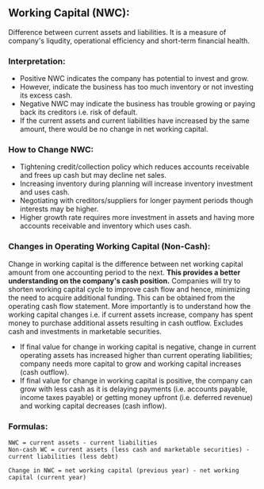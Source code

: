 ## Working Capital (NWC):
Difference between current assets and liabilities. It is a measure of company's liqudity, operational efficiency and short-term financial health. 

### Interpretation:
- Positive NWC indicates the company has potential to invest and grow.
- However, indicate the business has too much inventory or not investing its excess cash.
- Negative NWC may indicate the business has trouble growing or paying back its creditors i.e. risk of default.
- If the current assets and current liabilities have increased by the same amount, there would be no change in net working capital.

### How to Change NWC:
- Tightening credit/collection policy which reduces accounts receivable and frees up cash but may decline net sales.
- Increasing inventory during planning will increase inventory investment and uses cash. 
- Negotiating with creditors/suppliers for longer payment periods though interests may be higher.
- Higher growth rate requires more investment in assets and having more accounts receivable and inventory which uses cash.

### Changes in Operating Working Capital (Non-Cash):
Change in working capital is the difference between net working capital amount from one accounting period to the next. **This provides a better understanding on the company's cash position.** Companies will try to shorten working capital cycle to improve cash flow and hence, minimizing the need to acquire additional funding. This can be obtained from the operating cash flow statement. More importantly is to understand how the working capital changes i.e. if current assets increase, company has spent money to purchase additional assets resulting in cash outflow. Excludes cash and investments in marketable securities.

- If final value for change in working capital is negative, change in current operating assets has increased higher than current operating liabilities; company needs more capital to grow and working capital increases (cash outflow). 
- If final value for change in working capital is positive, the company can grow with less cash as it is delaying payments (i.e. accounts payable, income taxes payable) or getting money upfront (i.e. deferred revenue) and working capital decreases (cash inflow).

### Formulas:
``` 
NWC = current assets - current liabilities
Non-cash WC = current assets (less cash and marketable securities) - current liabilities (less debt)

Change in NWC = net working capital (previous year) - net working capital (current year)
```
